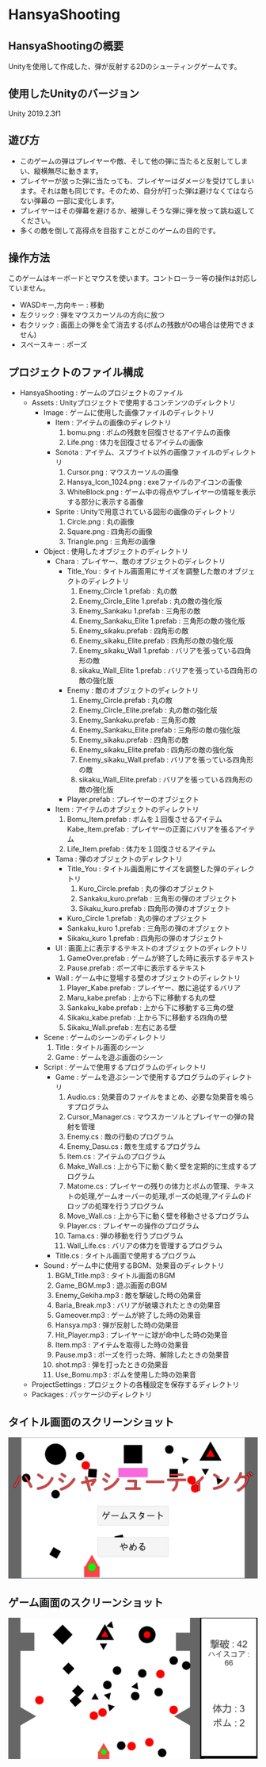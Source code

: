 # HansyaShooting

## HansyaShootingの概要

Unityを使用して作成した、弾が反射する2Dのシューティングゲームです。

## 使用したUnityのバージョン

Unity 2019.2.3f1

## 遊び方

- このゲームの弾はプレイヤーや敵、そして他の弾に当たると反射してしまい、縦横無尽に動きます。
- プレイヤーが放った弾に当たっても、プレイヤーはダメージを受けてしまいます。それは敵も同じです。そのため、自分が打った弾は避けなくてはならない弾幕の 一部に変化します。
- プレイヤーはその弾幕を避けるか、被弾しそうな弾に弾を放って跳ね返してください。
- 多くの敵を倒して高得点を目指すことがこのゲームの目的です。

## 操作方法

このゲームはキーボードとマウスを使います。コントローラー等の操作は対応していません。
- WASDキー,方向キー : 移動
- 左クリック : 弾をマウスカーソルの方向に放つ
- 右クリック : 画面上の弾を全て消去する(ボムの残数が0の場合は使用できません)
- スペースキー : ポーズ

## プロジェクトのファイル構成

- HansyaShooting : ゲームのプロジェクトのファイル
  - Assets : Unityプロジェクトで使用するコンテンツのディレクトリ
    - Image : ゲームに使用した画像ファイルのディレクトリ
      - Item : アイテムの画像のディレクトリ
        1. bomu.png : ボムの残数を回復させるアイテムの画像
        2. Life.png : 体力を回復させるアイテムの画像
      - Sonota : アイテム、スプライト以外の画像ファイルのディレクトリ
        1. Cursor.png : マウスカーソルの画像
        2. Hansya_Icon_1024.png : exeファイルのアイコンの画像
        3. WhiteBlock.png : ゲーム中の得点やプレイヤーの情報を表示する部分に表示する画像
      - Sprite : Unityで用意されている図形の画像のディレクトリ
        1. Circle.png : 丸の画像
        2. Square.png : 四角形の画像
        3. Triangle.png : 三角形の画像
    - Object : 使用したオブジェクトのディレクトリ
      - Chara : プレイヤー、敵のオブジェクトのディレクトリ
        - Title_You : タイトル画面用にサイズを調整した敵のオブジェクトのディレクトリ
          1. Enemy_Circle 1.prefab : 丸の敵
          2. Enemy_Circle_Elite 1.prefab : 丸の敵の強化版
          3. Enemy_Sankaku 1.prefab : 三角形の敵
          4. Enemy_Sankaku_Elite 1.prefab : 三角形の敵の強化版
          5. Enemy_sikaku.prefab : 四角形の敵
          6. Enemy_sikaku_Elite.prefab : 四角形の敵の強化版
          7. Enemy_sikaku_Wall 1.prefab : バリアを張っている四角形の敵
          8. sikaku_Wall_Elite 1.prefab : バリアを張っている四角形の敵の強化版
        - Enemy : 敵のオブジェクトのディレクトリ
          1. Enemy_Circle.prefab : 丸の敵
          2. Enemy_Circle_Elite.prefab : 丸の敵の強化版
          3. Enemy_Sankaku.prefab : 三角形の敵
          4. Enemy_Sankaku_Elite.prefab : 三角形の敵の強化版
          5. Enemy_sikaku.prefab : 四角形の敵
          6. Enemy_sikaku_Elite.prefab : 四角形の敵の強化版
          7. Enemy_sikaku_Wall.prefab : バリアを張っている四角形の敵
          8. sikaku_Wall_Elite.prefab : バリアを張っている四角形の敵の強化版
        - Player.prefab : プレイヤーのオブジェクト
      - Item : アイテムのオブジェクトのディレクトリ
        1. Bomu_Item.prefab : ボムを１回復させるアイテムKabe_Item.prefab : プレイヤーの正面にバリアを張るアイテム
        2. Life_Item.prefab : 体力を１回復させるアイテム
      - Tama : 弾のオブジェクトのディレクトリ
        - Title_You : タイトル画面用にサイズを調整した弾のディレクトリ
          1. Kuro_Circle.prefab : 丸の弾のオブジェクト
          2. Sankaku_kuro.prefab : 三角形の弾のオブジェクト
          3. Sikaku_kuro.prefab : 四角形の弾のオブジェクト
        - Kuro_Circle 1.prefab : 丸の弾のオブジェクト
        - Sankaku_kuro 1.prefab : 三角形の弾のオブジェクト
        - Sikaku_kuro 1.prefab : 四角形の弾のオブジェクト
      - UI : 画面上に表示するテキストのオブジェクトのディレクトリ
        1. GameOver.prefab : ゲームが終了した時に表示するテキスト
        2. Pause.prefab : ポーズ中に表示するテキスト
      - Wall : ゲーム中に登場する壁のオブジェクトのディレクトリ
        1. Player_Kabe.prefab : プレイヤー、敵に追従するバリア
        2. Maru_kabe.prefab : 上から下に移動する丸の壁
        3. Sankaku_kabe.prefab : 上から下に移動する三角の壁
        4. Sikaku_kabe.prefab : 上から下に移動する四角の壁
        5. Sikaku_Wall.prefab : 左右にある壁
    - Scene : ゲームのシーンのディレクトリ
      1. Title : タイトル画面のシーン
      2. Game : ゲームを遊ぶ画面のシーン
    - Script : ゲームで使用するプログラムのディレクトリ
      - Game : ゲームを遊ぶシーンで使用するプログラムのディレクトリ
        1. Audio.cs : 効果音のファイルをまとめ、必要な効果音を鳴らすプログラム
        2. Cursor_Manager.cs : マウスカーソルとプレイヤーの弾の発射を管理
        3. Enemy.cs : 敵の行動のプログラム
        4. Enemy_Dasu.cs : 敵を生成するプログラム
        5. Item.cs : アイテムのプログラム
        6. Make_Wall.cs : 上から下に動く動く壁を定期的に生成するプログラム
        7. Matome.cs : プレイヤーの残りの体力とボムの管理、テキストの処理,ゲームオーバーの処理,ポーズの処理,アイテムのドロップの処理を行うプログラム
        8. Move_Wall.cs : 上から下に動く壁を移動させるプログラム
        9. Player.cs : プレイヤーの操作のプログラム
        10. Tama.cs : 弾の移動を行うプログラム
        11. Wall_Life.cs : バリアの体力を管理するプログラム
      - Title.cs : タイトル画面で使用するプログラム
    - Sound : ゲーム中に使用するBGM、効果音のディレクトリ
      1. BGM_Title.mp3 : タイトル画面のBGM
      2. Game_BGM.mp3 : 遊ぶ画面のBGM
      3. Enemy_Gekiha.mp3 : 敵を撃破した時の効果音
      4. Baria_Break.mp3 : バリアが破壊されたときの効果音
      5. Gameover.mp3 : ゲームが終了した時の効果音
      6. Hansya.mp3 : 弾が反射した時の効果音
      7. Hit_Player.mp3 : プレイヤーに球が命中した時の効果音
      8. Item.mp3 : アイテムを取得した時の効果音
      9. Pause.mp3 : ポーズを行った時、解除したときの効果音
      10. shot.mp3 : 弾を打ったときの効果音
      11. Use_Bomu.mp3 : ボムを使用した時の効果音
  - ProjectSettings : プロジェクトの各種設定を保存するディレクトリ
  - Packages : パッケージのディレクトリ
  


## タイトル画面のスクリーンショット

![タイトル画面](./Readme_Screenshot/HansyaShooting_SS_Title.png)

## ゲーム画面のスクリーンショット

![ゲーム画面](./Readme_Screenshot/HansyaShooting_SS_Play.png)
